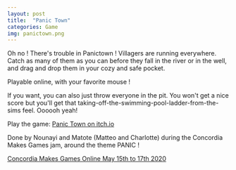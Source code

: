 ```yaml
---
layout: post
title:  "Panic Town"
categories: Game
img: panictown.png
---
```

Oh no ! There's trouble in Panictown ! Villagers are running everywhere.
Catch as many of them as you can before they fall in the river or in the well, and drag and drop them in your cozy and safe pocket. 

Playable online, with your favorite mouse ! 

If you want, you can also just throw everyone in the pit. You won't get a nice score but you'll get that taking-off-the-swimming-pool-ladder-from-the-sims feel. Oooooh yeah!

Play the game: [Panic Town on itch.io](https://matote.itch.io/panic-town)

Done by Nounayi and Matote (Matteo and Charlotte) during the Concordia Makes Games jam, around the theme PANIC !

[Concordia Makes Games Online May 15th to 17th 2020](https://itch.io/jam/concordia-makes-games-online)